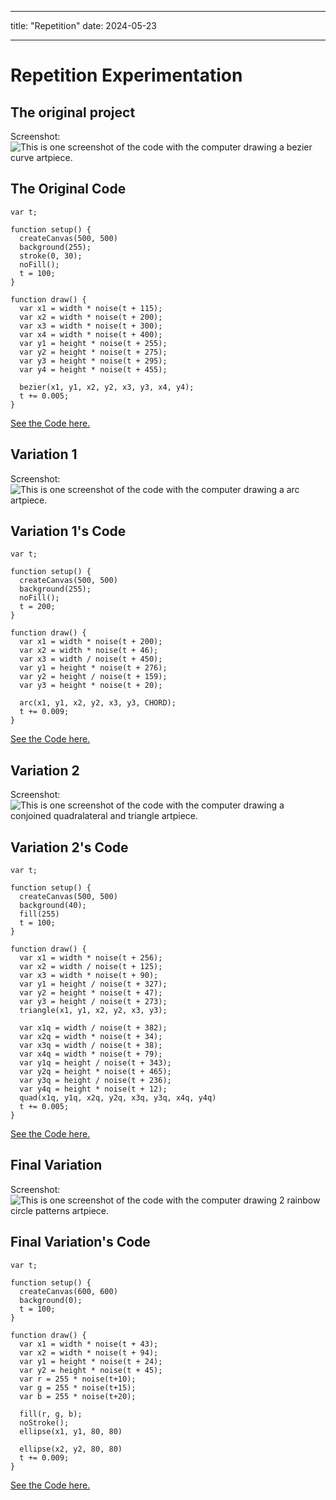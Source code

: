 - - -
title: "Repetition"
date: 2024-05-23
- - -
# Repetition Experimentation
## The original project
Screenshot: <br>
![This is one screenshot of the code with the computer drawing a bezier curve artpiece.](/skills-github-pages/images/self-drawing-original-screenshot.png)<br>
## The Original Code
```
var t;

function setup() {
  createCanvas(500, 500)
  background(255);
  stroke(0, 30);
  noFill();
  t = 100;
}

function draw() {
  var x1 = width * noise(t + 115);
  var x2 = width * noise(t + 200);
  var x3 = width * noise(t + 300);
  var x4 = width * noise(t + 400);
  var y1 = height * noise(t + 255);
  var y2 = height * noise(t + 275);
  var y3 = height * noise(t + 295);
  var y4 = height * noise(t + 455);

  bezier(x1, y1, x2, y2, x3, y3, x4, y4);
  t += 0.005;
}
```
[See the Code here.](/skills-github-pages/creative-code/self-drawing-original/index.html)

## Variation 1
Screenshot: <br>
![This is one screenshot of the code with the computer drawing a arc artpiece.](/skills-github-pages/images/self-drawing-first-copy-screenshot.png)<br>
## Variation 1's Code
```
var t;

function setup() {
  createCanvas(500, 500)
  background(255);
  noFill();
  t = 200;
}

function draw() {
  var x1 = width * noise(t + 200);
  var x2 = width * noise(t + 46);
  var x3 = width / noise(t + 450);
  var y1 = height * noise(t + 276);
  var y2 = height / noise(t + 159);
  var y3 = height * noise(t + 20);

  arc(x1, y1, x2, y2, x3, y3, CHORD);
  t += 0.009;
}
```
[See the Code here.](/skills-github-pages/creative-code/self-drawing-first-copy/index.html)

## Variation 2
Screenshot: <br>
![This is one screenshot of the code with the computer drawing a conjoined quadralateral and triangle artpiece.](/skills-github-pages/images/self-drawing-second-copy-screenshot.png)<br>
## Variation 2's Code
```
var t;

function setup() {
  createCanvas(500, 500)
  background(40);
  fill(255)
  t = 100;
}

function draw() {
  var x1 = width * noise(t + 256);
  var x2 = width / noise(t + 125);
  var x3 = width * noise(t + 90);
  var y1 = height / noise(t + 327);
  var y2 = height * noise(t + 47);
  var y3 = height / noise(t + 273);
  triangle(x1, y1, x2, y2, x3, y3);
  
  var x1q = width / noise(t + 382);
  var x2q = width * noise(t + 34);
  var x3q = width / noise(t + 38);
  var x4q = width * noise(t + 79);
  var y1q = height / noise(t + 343);
  var y2q = height * noise(t + 465);
  var y3q = height / noise(t + 236);
  var y4q = height * noise(t + 12);
  quad(x1q, y1q, x2q, y2q, x3q, y3q, x4q, y4q)
  t += 0.005;
}
```
[See the Code here.](/skills-github-pages/creative-code/self-drawing-second-copy/index.html)

## Final Variation
Screenshot: <br>
![This is one screenshot of the code with the computer drawing 2 rainbow circle patterns artpiece.](/skills-github-pages/images/self-drawing-final-copy-screenshot.png)<br>
## Final Variation's Code
```
var t;

function setup() {
  createCanvas(600, 600)
  background(0);
  t = 100;
}

function draw() {
  var x1 = width * noise(t + 43);
  var x2 = width * noise(t + 94);
  var y1 = height * noise(t + 24);
  var y2 = height * noise(t + 45);
  var r = 255 * noise(t+10);
  var g = 255 * noise(t+15);
  var b = 255 * noise(t+20);
  
  fill(r, g, b);
  noStroke();
  ellipse(x1, y1, 80, 80)
  
  ellipse(x2, y2, 80, 80)
  t += 0.009;
}
```
[See the Code here.](/skills-github-pages/creative-code/self-drawing-final-copy/index.html)